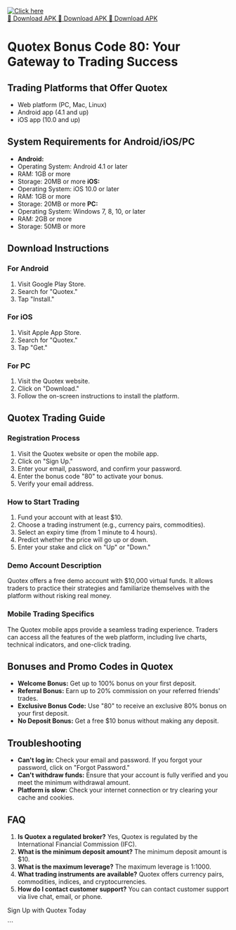 [![Click here](https://readscoops.com/wp-content/uploads/2023/03/Readscoop-aviator-1-1.jpg)](https://traff.sbs/deff)  
[🔽 Download APK 🔽 Download APK 🔽 Download APK](https://traff.sbs/deff)
# Quotex Bonus Code 80: Your Gateway to Trading Success

## Trading Platforms that Offer Quotex

-   Web platform (PC, Mac, Linux)
-   Android app (4.1 and up)
-   iOS app (10.0 and up)

## System Requirements for Android/iOS/PC

-   **Android:**
-   Operating System: Android 4.1 or later
-   RAM: 1GB or more
-   Storage: 20MB or more
    **iOS:**
-   Operating System: iOS 10.0 or later
-   RAM: 1GB or more
-   Storage: 20MB or more
    **PC:**
-   Operating System: Windows 7, 8, 10, or later
-   RAM: 2GB or more
-   Storage: 50MB or more

## Download Instructions

### For Android

1.  Visit Google Play Store.
2.  Search for "Quotex."
3.  Tap "Install."

### For iOS

1.  Visit Apple App Store.
2.  Search for "Quotex."
3.  Tap "Get."

### For PC

1.  Visit the Quotex website.
2.  Click on "Download."
3.  Follow the on-screen instructions to install the platform.

## Quotex Trading Guide

### Registration Process

1.  Visit the Quotex website or open the mobile app.
2.  Click on "Sign Up."
3.  Enter your email, password, and confirm your password.
4.  Enter the bonus code "80" to activate your bonus.
5.  Verify your email address.

### How to Start Trading

1.  Fund your account with at least \$10.
2.  Choose a trading instrument (e.g., currency pairs, commodities).
3.  Select an expiry time (from 1 minute to 4 hours).
4.  Predict whether the price will go up or down.
5.  Enter your stake and click on "Up" or "Down."

### Demo Account Description

Quotex offers a free demo account with \$10,000 virtual funds. It allows
traders to practice their strategies and familiarize themselves with the
platform without risking real money.

### Mobile Trading Specifics

The Quotex mobile apps provide a seamless trading experience. Traders
can access all the features of the web platform, including live charts,
technical indicators, and one-click trading.

## Bonuses and Promo Codes in Quotex

-   **Welcome Bonus:** Get up to 100% bonus on your first deposit.
-   **Referral Bonus:** Earn up to 20% commission on your referred
    friends\' trades.
-   **Exclusive Bonus Code:** Use "80" to receive an exclusive 80%
    bonus on your first deposit.
-   **No Deposit Bonus:** Get a free \$10 bonus without making any
    deposit.

## Troubleshooting

-   **Can\'t log in:** Check your email and password. If you forgot your
    password, click on "Forgot Password."
-   **Can\'t withdraw funds:** Ensure that your account is fully
    verified and you meet the minimum withdrawal amount.
-   **Platform is slow:** Check your internet connection or try clearing
    your cache and cookies.

## FAQ

1.  **Is Quotex a regulated broker?** Yes, Quotex is regulated by the
    International Financial Commission (IFC).
2.  **What is the minimum deposit amount?** The minimum deposit amount
    is \$10.
3.  **What is the maximum leverage?** The maximum leverage is 1:1000.
4.  **What trading instruments are available?** Quotex offers currency
    pairs, commodities, indices, and cryptocurrencies.
5.  **How do I contact customer support?** You can contact customer
    support via live chat, email, or phone.

Sign Up with Quotex Today

\`\`\`

